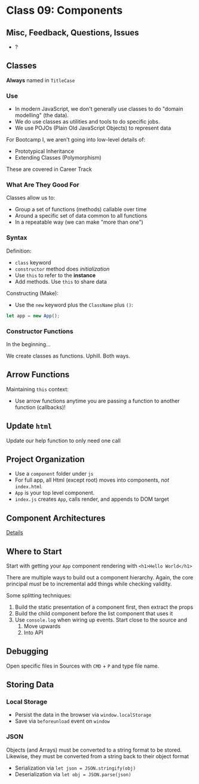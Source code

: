 Class 09: Components
===

## Misc, Feedback, Questions, Issues
* ?

## Classes

**Always** named in `TitleCase`

### Use

* In modern JavaScript, we don't generally use classes to do "domain modelling" (the data).
* We do use classes as utilities and tools to do specific jobs.
* We use POJOs (Plain Old JavaScript Objects) to represent data

For Bootcamp I, we aren't going into low-level details of:

* Prototypical Inheritance
* Extending Classes (Polymorphism)

These are covered in Career Track

### What Are They Good For

Classes allow us to:
* Group a set of functions (methods) callable over time
* Around a specific set of data common to all functions
* In a repeatable way (we can make "more than one")

### Syntax

Definition:

* `class` keyword
* `constructor` method does _initialization_
* Use `this` to refer to the **instance**
* Add methods. Use `this` to share data

Constructing (Make):

* Use the `new` keyword plus the `ClassName` plus `()`:

```js
let app = new App();
```

### Constructor Functions

In the beginning...

We create classes as functions. Uphill. Both ways.

## Arrow Functions

Maintaining `this` context:

* Use arrow functions anytime you are passing a function to another function (callbacks)! 

## Update `html`

Update our help function to only need one call

## Project Organization

* Use a `component` folder under `js`
* For full app, all Html (except root) moves into components, _not_ `index.html`
* `App` is your top level component.
* `index.js` creates `App`, calls render, and appends to DOM target

## Component Architectures

[Details](vanillajs-components.md)

## Where to Start

Start with getting your `App` component rendering with `<h1>Hello World</h1>`

There are multiple ways to build out a component hierarchy. Again, the core principal _must_ be to incremental add things while checking validity.

Some splitting techniques:

1. Build the static presentation of a component first, then extract the props
1. Build the child component before the list component that uses it
1. Use `console.log` when wiring up events. Start close to the source and
    1. Move upwards
    1. Into API

## Debugging

Open specific files in Sources with `CMD` + `P` and type file name. 

## Storing Data

### Local Storage

* Persist the data in the browser via `window.localStorage`
* Save via `beforeunload` event on `window`

### JSON

Objects (and Arrays) must be converted to a string format to be stored. Likewise, they must be converted from a string back to their object format

* Serialization via `let json = JSON.stringify(obj)`
* Deserialization via `let obj = JSON.parse(json)`